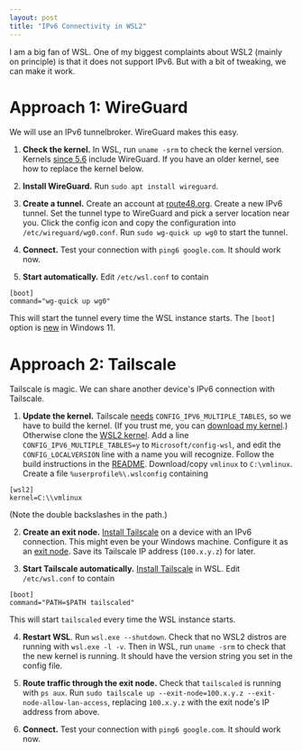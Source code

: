 ```yaml
---
layout: post
title: "IPv6 Connectivity in WSL2"
---
```


I am a big fan of WSL.
One of my biggest complaints about WSL2 (mainly on principle) is that it does not support IPv6.
But with a bit of tweaking, we can make it work.

# Approach 1: WireGuard
We will use an IPv6 tunnelbroker.
WireGuard makes this easy.

1. **Check the kernel.**
In WSL, run `uname -srm` to check the kernel version.
Kernels [since 5.6](https://duo.com/decipher/wireguard-vpn-added-to-linux-kernel) include WireGuard.
If you have an older kernel, see how to replace the kernel below.

2. **Install WireGuard.**
Run `sudo apt install wireguard`.

3. **Create a tunnel.**
Create an account at [route48.org](https://route48.org/).
Create a new IPv6 tunnel.
Set the tunnel type to WireGuard and pick a server location near you.
Click the config icon and copy the configuration into `/etc/wireguard/wg0.conf`.
Run `sudo wg-quick up wg0` to start the tunnel.

4. **Connect.**
Test your connection with `ping6 google.com`.
It should work now.

5. **Start automatically.**
Edit `/etc/wsl.conf` to contain
```
[boot]
command="wg-quick up wg0"
```
This will start the tunnel every time the WSL instance starts.
The `[boot]` option is [new](https://docs.microsoft.com/en-us/windows/wsl/wsl-config) in Windows 11.

# Approach 2: Tailscale
Tailscale is magic.
We can share another device's IPv6 connection with Tailscale.

1. **Update the kernel.**
Tailscale [needs](https://github.com/tailscale/tailscale/issues/3420) `CONFIG_IPV6_MULTIPLE_TABLES`, so we have to build the kernel.
(If you trust me, you can [download my kernel](https://github.com/linusbrogan/WSL2-Linux-Kernel/releases).)
Otherwise clone the [WSL2 kernel](https://github.com/microsoft/WSL2-Linux-Kernel).
Add a line `CONFIG_IPV6_MULTIPLE_TABLES=y` to `Microsoft/config-wsl`, and edit the `CONFIG_LOCALVERSION` line with a name you will recognize.
Follow the build instructions in the [README](https://github.com/microsoft/WSL2-Linux-Kernel#readme).
Download/copy `vmlinux` to `C:\vmlinux`.
Create a file `%userprofile%\.wslconfig` containing
```
[wsl2]
kernel=C:\\vmlinux
```
(Note the double backslashes in the path.)

2. **Create an exit node.**
[Install Tailscale](https://tailscale.com/kb/installation/) on a device with an IPv6 connection.
This might even be your Windows machine.
Configure it as an [exit node](https://tailscale.com/kb/1103/exit-nodes/).
Save its Tailscale IP address (`100.x.y.z`) for later.

3. **Start Tailscale automatically.**
[Install Tailscale](https://tailscale.com/kb/1031/install-linux/) in WSL.
Edit `/etc/wsl.conf` to contain
```
[boot]
command="PATH=$PATH tailscaled"
```
This will start `tailscaled` every time the WSL instance starts.

4. **Restart WSL**.
Run `wsl.exe --shutdown`.
Check that no WSL2 distros are running with `wsl.exe -l -v`.
Then in WSL, run `uname -srm` to check that the new kernel is running.
It should have the version string you set in the config file.

5. **Route traffic through the exit node.**
Check that `tailscaled` is running with `ps aux`.
Run `sudo tailscale up --exit-node=100.x.y.z --exit-node-allow-lan-access`, replacing `100.x.y.z` with the exit node's IP address from above.

6. **Connect.**
Test your connection with `ping6 google.com`.
It should work now.

